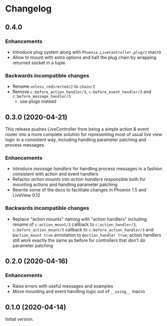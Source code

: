 # Changelog

## 0.4.0

### Enhancements

- Introduce plug system along with `Phoenix.LiveController.plug/2` macro
- Allow to mount with extra options and halt the plug chain by wrapping returned socket in a tuple

### Backwards incompatible changes

- Rename `unless_redirected/2` to `chain/2`
- Remove `c:before_action_handler/3`, `c:before_event_handler/3` and `c:before_message_handler/3`
  - use plugs instead

## 0.3.0 (2020-04-21)

This release pushes LiveController from being a simple action & event router into a more complete
solution for representing most of usual live view logic in a consistent way, including handling
parameter patching and process messages.

### Enhancements

- Introduce *message handlers* for handling process messages in a fashion consistent with action and
  event handlers
- Refactor *action mounts* into *action handlers* responsible both for mounting actions and handling
  parameter patching
- Rewrite some of the docs to facilitate changes in Phoenix 1.5 and LiveView 0.12

### Backwards incompatible changes

- Replace "action mounts" naming with "action handlers" including rename of `c:action_mount/3`
  callback to `c:action_handler/3`, `c:before_action_mount/3` callback to
  `c:before_action_handler/3` and `@action_mount true` annotation to `@action_handler true`; action
  handlers still work exactly the same as before for controllers that don't do parameter patching

## 0.2.0 (2020-04-16)

### Enhancements

- Raise errors with useful messages and examples
- Move mounting and event handling logic out of `__using__` macro

## 0.1.0 (2020-04-14)

Initial version.
